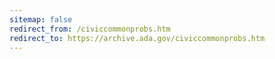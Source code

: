 ```yaml
---
sitemap: false 
redirect_from: /civiccommonprobs.htm 
redirect_to: https://archive.ada.gov/civiccommonprobs.htm 
---
```

